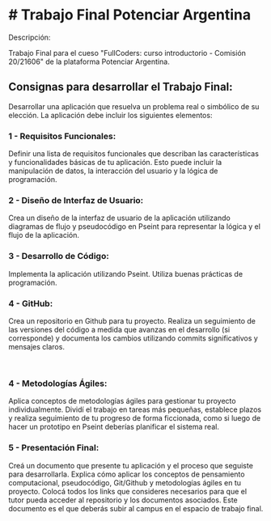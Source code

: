 <h1># Trabajo Final Potenciar Argentina </h1>


Descripción: 

   Trabajo Final para el cueso "FullCoders: curso introductorio - Comisión 20/21606" de la plataforma Potenciar Argentina.

<h2> Consignas para desarrollar el Trabajo Final: </h2>

   Desarrollar una aplicación que resuelva un problema real o simbólico de su elección. La aplicación debe incluir los siguientes elementos:

<h3><b>1 - Requisitos Funcionales:</b></h3> Definir una lista de requisitos funcionales que describan las características y funcionalidades básicas de tu aplicación. Esto puede incluir la manipulación de datos, la interacción del usuario y la lógica de programación.

<h3><b>‌2 - Diseño de Interfaz de Usuario:</b></h3> Crea un diseño de la interfaz de usuario de la aplicación utilizando diagramas de flujo y pseudocódigo en Pseint para representar la lógica y el flujo de la aplicación.

<h3><b>‌3 - Desarrollo de Código:</b></h3> Implementa la aplicación utilizando Pseint. Utiliza buenas prácticas de programación.

<h3><b>‌4 - GitHub:</b></h3> Crea un repositorio en Github para tu proyecto. Realiza un seguimiento de las versiones del código a medida que avanzas en el desarrollo (si corresponde) y documenta los cambios utilizando commits significativos y mensajes claros.

‌<h3><b>4 - Metodologías Ágiles:</b></h3> Aplica conceptos de metodologías ágiles para gestionar tu proyecto individualmente. Dividí el trabajo en tareas más pequeñas, establece plazos y realiza seguimiento de tu progreso de forma ficcionada, como si luego de hacer un prototipo en Pseint deberías planificar el sistema real.

<h3><b>‌5 - Presentación Final:</b></h3> Creá un documento que presente tu aplicación y el proceso que seguiste para desarrollarla. Explica cómo aplicar los conceptos de pensamiento computacional, pseudocódigo, Git/Github y metodologías ágiles en tu proyecto. Colocá todos los links que consideres necesarios para que el tutor pueda acceder al repositorio y los documentos asociados. Este documento es el que deberás subir al campus en el espacio de trabajo final.
